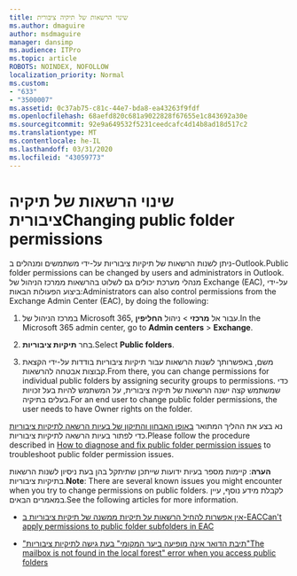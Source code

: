 ```yaml
---
title: שינוי הרשאות של תיקיה ציבורית
ms.author: dmaguire
author: msdmaguire
manager: dansimp
ms.audience: ITPro
ms.topic: article
ROBOTS: NOINDEX, NOFOLLOW
localization_priority: Normal
ms.custom:
- "633"
- "3500007"
ms.assetid: 0c37ab75-c81c-44e7-bda8-ea43263f9fdf
ms.openlocfilehash: 68aefd820c681a9022828f67655e1c843692a30e
ms.sourcegitcommit: 92e9a649532f5231ceedcafc4d14b8ad18d517c2
ms.translationtype: MT
ms.contentlocale: he-IL
ms.lasthandoff: 03/31/2020
ms.locfileid: "43059773"
---
```

# <a name="changing-public-folder-permissions"></a><span data-ttu-id="024df-102">שינוי הרשאות של תיקיה ציבורית</span><span class="sxs-lookup"><span data-stu-id="024df-102">Changing public folder permissions</span></span>

<span data-ttu-id="024df-103">ניתן לשנות הרשאות של תיקיות ציבוריות על-ידי משתמשים ומנהלים ב-Outlook.</span><span class="sxs-lookup"><span data-stu-id="024df-103">Public folder permissions can be changed by users and administrators in Outlook.</span></span> <span data-ttu-id="024df-104">מנהלי מערכת יכולים גם לשלוט בהרשאות ממרכז הניהול של Exchange (EAC), על-ידי ביצוע הפעולות הבאות:</span><span class="sxs-lookup"><span data-stu-id="024df-104">Administrators can also control permissions from the Exchange Admin Center (EAC), by doing the following:</span></span>
  
1. <span data-ttu-id="024df-105">במרכז הניהול של Microsoft 365, עבור אל **מרכזי** \> ניהול **החליפין**.</span><span class="sxs-lookup"><span data-stu-id="024df-105">In the Microsoft 365 admin center, go to **Admin centers** \> **Exchange**.</span></span>

2. <span data-ttu-id="024df-106">בחר **תיקיות ציבוריות**.</span><span class="sxs-lookup"><span data-stu-id="024df-106">Select **Public folders**.</span></span>

3. <span data-ttu-id="024df-107">משם, באפשרותך לשנות הרשאות עבור תיקיות ציבוריות בודדות על-ידי הקצאת קבוצות אבטחה להרשאות.</span><span class="sxs-lookup"><span data-stu-id="024df-107">From there, you can change permissions for individual public folders by assigning security groups to permissions.</span></span> <span data-ttu-id="024df-108">כדי שמשתמש קצה ישנה הרשאות של תיקיה ציבורית, על המשתמש להיות בעל זכויות בעלים בתיקיה.</span><span class="sxs-lookup"><span data-stu-id="024df-108">For an end user to change public folder permissions, the user needs to have Owner rights on the folder.</span></span>

<span data-ttu-id="024df-109">נא בצע את ההליך המתואר [באופן האבחון והתיקון של בעיות הרשאה לתיקיות ציבוריות](https://docs.microsoft.com/exchange/troubleshoot/public-folders/public-folder-permission-issues) כדי לפתור בעיות הרשאה לתיקיות ציבוריות.</span><span class="sxs-lookup"><span data-stu-id="024df-109">Please follow the procedure described in [How to diagnose and fix public folder permission issues](https://docs.microsoft.com/exchange/troubleshoot/public-folders/public-folder-permission-issues) to troubleshoot public folder permission issues.</span></span>

<span data-ttu-id="024df-110">**הערה**: קיימות מספר בעיות ידועות שייתכן שתיתקל בהן בעת ניסיון לשנות הרשאות בתיקיות ציבוריות.</span><span class="sxs-lookup"><span data-stu-id="024df-110">**Note**: There are several known issues you might encounter when you try to change permissions on public folders.</span></span> <span data-ttu-id="024df-111">לקבלת מידע נוסף, עיין במאמרים הבאים.</span><span class="sxs-lookup"><span data-stu-id="024df-111">See the following articles for more information.</span></span>

- [<span data-ttu-id="024df-112">אין אפשרות להחיל הרשאות על תיקיות ממשנה של תיקיות ציבוריות ב-EAC</span><span class="sxs-lookup"><span data-stu-id="024df-112">Can't apply permissions to public folder subfolders in EAC</span></span>](https://docs.microsoft.com/exchange/troubleshoot/public-folders/can%E2%80%99t-apply-permissions-public-folder-subfolders)

- [<span data-ttu-id="024df-113">"תיבת הדואר אינה מופיעה ביער המקומי" בעת גישה לתיקיות ציבוריות</span><span class="sxs-lookup"><span data-stu-id="024df-113">"The mailbox is not found in the local forest" error when you access public folders</span></span>](https://docs.microsoft.com/exchange/troubleshoot/public-folders/mailbox-not-found-local-forest-public-folder)
